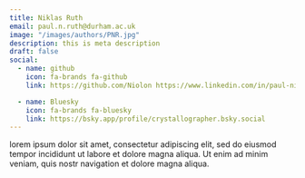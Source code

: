 ```yaml
---
title: Niklas Ruth
email: paul.n.ruth@durham.ac.uk
image: "/images/authors/PNR.jpg"
description: this is meta description
draft: false
social:
  - name: github
    icon: fa-brands fa-github
    link: https://github.com/Niolon https://www.linkedin.com/in/paul-niklas-ruth-a07281281/

  - name: Bluesky
    icon: fa-brands fa-bluesky
    link: https://bsky.app/profile/crystallographer.bsky.social
---
```


lorem ipsum dolor sit amet, consectetur adipiscing elit, sed do eiusmod tempor incididunt ut labore et dolore magna aliqua. Ut enim ad minim veniam, quis nostr navigation et dolore magna aliqua.
